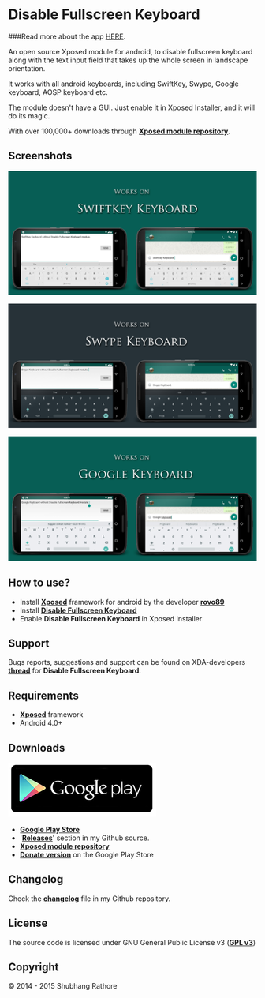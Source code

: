 Disable Fullscreen Keyboard
===

###Read more about the app [HERE](http://blog.shubhangrathore.com/disable-fullscreen-keyboard/index.html).

An open source Xposed module for android, to disable fullscreen keyboard along with the text input field that takes up the whole screen in landscape orientation.

It works with all android keyboards, including SwiftKey, Swype, Google keyboard, AOSP keyboard etc. 

The module doesn't have a GUI. Just enable it in Xposed Installer, and it will do its magic.

With over 100,000+ downloads through **[Xposed module repository](http://repo.xposed.info/module/com.shubhangrathore.xposed.disablefullscreenkeyboard)**.


Screenshots
---

![](https://raw.githubusercontent.com/xenon92/blog/gh-pages/content/images/2015/11/play_swiftkey.jpg?raw=true)

![](https://raw.githubusercontent.com/xenon92/blog/gh-pages/content/images/2015/11/play_swype.jpg?raw=true)

![](https://raw.githubusercontent.com/xenon92/blog/gh-pages/content/images/2015/11/play_google.jpg?raw=true)


How to use?
---

- Install **[Xposed](http://repo.xposed.info/)** framework for android by the developer **[rovo89](https://github.com/rovo89)**
- Install **[Disable Fullscreen Keyboard](http://repo.xposed.info/module/com.shubhangrathore.xposed.disablefullscreenkeyboard)**
- Enable **Disable Fullscreen Keyboard** in Xposed Installer

Support
---

Bugs reports, suggestions and support can be found on XDA-developers **[thread](http://forum.xda-developers.com/xposed/modules/mod-disable-fullscreen-keyboard-t2832902)** for **Disable Fullscreen Keyboard**.

Requirements
---

- **[Xposed](http://repo.xposed.info/)** framework
- Android 4.0+

Downloads
---

![](https://raw.githubusercontent.com/xenon92/blog/gh-pages/content/images/2015/11/1c50f4dc2c41c8c.png)

- **[Google Play Store](https://play.google.com/store/apps/details?id=com.shubhangrathore.xposed.disablefullscreenkeyboard)**
- '**[Releases](https://github.com/xenon92/xposed-disable-fullscreen-keyboard/releases)**' section in my Github source.
- **[Xposed module repository](http://repo.xposed.info/module/com.shubhangrathore.xposed.disablefullscreenkeyboard)**
- **[Donate version](https://play.google.com/store/apps/details?id=com.shubhangrathore.xposed.disablefullscreenkeyboard.donate)** on the Google Play Store

Changelog
---

Check the **[changelog](https://github.com/xenon92/xposed-disable-fullscreen-keyboard/blob/master/CHANGELOG.md)** file in my Github repository.

License
---

The source code is licensed under GNU General Public License v3 (**[GPL v3](https://github.com/xenon92/xposed-disable-fullscreen-keyboard/blob/master/LICENSE)**)


Copyright
---

&copy; 2014 - 2015 Shubhang Rathore
